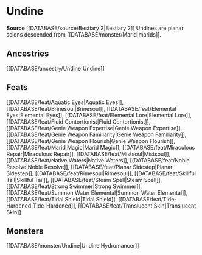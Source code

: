﻿---
id: '314'
name: Undine
rarity: Common
rus_type_level: null
source: '[[DATABASE/source/Bestiary 2|Bestiary 2]]'
trait:
- Undine
type: Trait

---
# Undine

**Source** [[DATABASE/source/Bestiary 2|Bestiary 2]] 
Undines are planar scions descended from [[DATABASE/monster/Marid|marids]].

## Ancestries

[[DATABASE/ancestry/Undine|Undine]]

## Feats

[[DATABASE/feat/Aquatic Eyes|Aquatic Eyes]], [[DATABASE/feat/Brinesoul|Brinesoul]], [[DATABASE/feat/Elemental Eyes|Elemental Eyes]], [[DATABASE/feat/Elemental Lore|Elemental Lore]], [[DATABASE/feat/Fluid Contortionist|Fluid Contortionist]], [[DATABASE/feat/Genie Weapon Expertise|Genie Weapon Expertise]], [[DATABASE/feat/Genie Weapon Familiarity|Genie Weapon Familiarity]], [[DATABASE/feat/Genie Weapon Flourish|Genie Weapon Flourish]], [[DATABASE/feat/Marid Magic|Marid Magic]], [[DATABASE/feat/Miraculous Repair|Miraculous Repair]], [[DATABASE/feat/Mistsoul|Mistsoul]], [[DATABASE/feat/Native Waters|Native Waters]], [[DATABASE/feat/Noble Resolve|Noble Resolve]], [[DATABASE/feat/Planar Sidestep|Planar Sidestep]], [[DATABASE/feat/Rimesoul|Rimesoul]], [[DATABASE/feat/Skillful Tail|Skillful Tail]], [[DATABASE/feat/Steam Spell|Steam Spell]], [[DATABASE/feat/Strong Swimmer|Strong Swimmer]], [[DATABASE/feat/Summon Water Elemental|Summon Water Elemental]], [[DATABASE/feat/Tidal Shield|Tidal Shield]], [[DATABASE/feat/Tide-Hardened|Tide-Hardened]], [[DATABASE/feat/Translucent Skin|Translucent Skin]]

## Monsters

[[DATABASE/monster/Undine|Undine Hydromancer]]